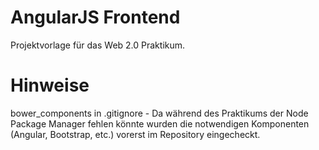 AngularJS Frontend
==================

Projektvorlage für das Web 2.0 Praktikum.

Hinweise
========

bower_components in .gitignore
    - Da während des Praktikums der Node Package Manager fehlen könnte wurden
      die notwendigen Komponenten (Angular, Bootstrap, etc.) vorerst im Repository eingecheckt.
